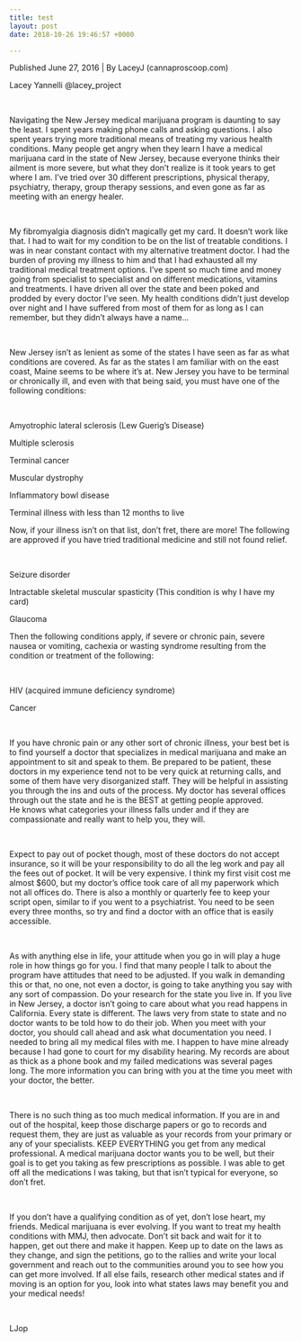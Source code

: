```yaml
---
title: test
layout: post
date: 2018-10-26 19:46:57 +0000

---
```

Published June 27, 2016 | By LaceyJ (cannaproscoop.com) 

Lacey Yannelli @lacey_project 

 

Navigating the New Jersey medical marijuana program is daunting to say the least. I spent years making phone calls and asking questions. I also spent years trying more traditional means of treating my various health conditions. Many people get angry when they learn I have a medical marijuana card in the state of New Jersey, because everyone thinks their ailment is more severe, but what they don’t realize is it took years to get where I am. I’ve tried over 30 different prescriptions, physical therapy, psychiatry, therapy, group therapy sessions, and even gone as far as meeting with an energy healer. 

 

My fibromyalgia diagnosis didn’t magically get my card. It doesn’t work like that. I had to wait for my condition to be on the list of treatable conditions. I was in near constant contact with my alternative treatment doctor. I had the burden of proving my illness to him and that I had exhausted all my traditional medical treatment options. I’ve spent so much time and money going from specialist to specialist and on different medications, vitamins and treatments. I have driven all over the state and been poked and prodded by every doctor I’ve seen. My health conditions didn’t just develop over night and I have suffered from most of them for as long as I can remember, but they didn’t always have a name… 

 

New Jersey isn’t as lenient as some of the states I have seen as far as what conditions are covered. As far as the states I am familiar with on the east coast, Maine seems to be where it’s at. New Jersey you have to be terminal or chronically ill, and even with that being said, you must have one of the following conditions: 

 

Amyotrophic lateral sclerosis (Lew Guerig’s Disease) 

Multiple sclerosis 

Terminal cancer 

Muscular dystrophy 

Inflammatory bowl disease 

Terminal illness with less than 12 months to live 

Now, if your illness isn’t on that list, don’t fret, there are more! The following are approved if you have tried traditional medicine and still not found relief. 

 

Seizure disorder 

Intractable skeletal muscular spasticity (This condition is why I have my card) 

Glaucoma 

Then the following conditions apply, if severe or chronic pain, severe nausea or vomiting, cachexia or wasting syndrome resulting from the condition or treatment of the following: 

 

HIV (acquired immune deficiency syndrome) 

Cancer 

 

If you have chronic pain or any other sort of chronic illness, your best bet is to find yourself a doctor that specializes in medical marijuana and make an appointment to sit and speak to them. Be prepared to be patient, these doctors in my experience tend not to be very quick at returning calls, and some of them have very disorganized staff. They will be helpful in assisting you through the ins and outs of the process. My doctor has several offices through out the state and he is the BEST at getting people approved. He knows what categories your illness falls under and if they are compassionate and really want to help you, they will. 

 

Expect to pay out of pocket though, most of these doctors do not accept insurance, so it will be your responsibility to do all the leg work and pay all the fees out of pocket. It will be very expensive. I think my first visit cost me almost $600, but my doctor’s office took care of all my paperwork which not all offices do. There is also a monthly or quarterly fee to keep your script open, similar to if you went to a psychiatrist. You need to be seen every three months, so try and find a doctor with an office that is easily accessible. 

 

As with anything else in life, your attitude when you go in will play a huge role in how things go for you. I find that many people I talk to about the program have attitudes that need to be adjusted. If you walk in demanding this or that, no one, not even a doctor, is going to take anything you say with any sort of compassion. Do your research for the state you live in. If you live in New Jersey, a doctor isn’t going to care about what you read happens in California. Every state is different. The laws very from state to state and no doctor wants to be told how to do their job. When you meet with your doctor, you should call ahead and ask what documentation you need. I needed to bring all my medical files with me. I happen to have mine already because I had gone to court for my disability hearing. My records are about as thick as a phone book and my failed medications was several pages long. The more information you can bring with you at the time you meet with your doctor, the better. 

 

There is no such thing as too much medical information. If you are in and out of the hospital, keep those discharge papers or go to records and request them, they are just as valuable as your records from your primary or any of your specialists. KEEP EVERYTHING you get from any medical professional. A medical marijuana doctor wants you to be well, but their goal is to get you taking as few prescriptions as possible. I was able to get off all the medications I was taking, but that isn’t typical for everyone, so don’t fret. 

 

If you don’t have a qualifying condition as of yet, don’t lose heart, my friends. Medical marijuana is ever evolving. If you want to treat my health conditions with MMJ, then advocate. Don’t sit back and wait for it to happen, get out there and make it happen. Keep up to date on the laws as they change, and sign the petitions, go to the rallies and write your local government and reach out to the communities around you to see how you can get more involved. If all else fails, research other medical states and if moving is an option for you, look into what states laws may benefit you and your medical needs! 

 

LJop 